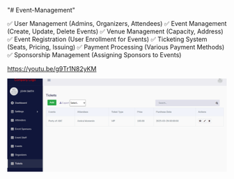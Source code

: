 "# Event-Management" 

✅ User Management (Admins, Organizers, Attendees)
✅ Event Management (Create, Update, Delete Events)
✅ Venue Management (Capacity, Address)
✅ Event Registration (User Enrollment for Events)
✅ Ticketing System (Seats, Pricing, Issuing)
✅ Payment Processing (Various Payment Methods)
✅ Sponsorship Management (Assigning Sponsors to Events)


https://youtu.be/g9Tr1N82yKM

<img src="Screenshot (15).png">



